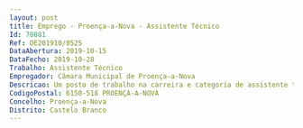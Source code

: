 ```yaml
--- 
layout: post
title: Emprego - Proença-a-Nova - Assistente Técnico
Id: 70881
Ref: OE201910/0525
DataAbertura: 2019-10-15
DataFecho: 2019-10-28
Trabalho: Assistente Técnico
Empregador: Câmara Municipal de Proença-a-Nova
Descricao: Um posto de trabalho na carreira e categoria de assistente técnico, na área administrativa, para exercer funções na Divisão de Educação, Ação Social, Cultura, Desporto e Juventude, no Sector de Juventude e Desporto, nomeadamente  Assegura o atendimento ao público e o exercício de funções tarefas administrativas associadas ao Sector de Desporto e Juventude nos termos do regulamento de organização dos serviços municipais 
CodigoPostal: 6150-518 PROENÇA-A-NOVA
Concelho: Proença-a-Nova
Distrito: Castelo Branco
--- 
```

